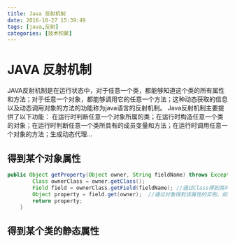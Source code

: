 ```yaml
---
title: Java 反射机制
date: 2016-10-27 15:39:49
tags: [java,反射]
categories: [技术积累]
---
```

# **JAVA 反射机制**
JAVA反射机制是在运行状态中，对于任意一个类，都能够知道这个类的所有属性和方法；对于任意一个对象，都能够调用它的任意一个方法；这种动态获取的信息以及动态调用对象的方法的功能称为java语言的反射机制。
Java反射机制主要提供了以下功能： 在运行时判断任意一个对象所属的类；在运行时构造任意一个类的对象；在运行时判断任意一个类所具有的成员变量和方法；在运行时调用任意一个对象的方法；生成动态代理...
##  **得到某个对象属性**
```  java
public Object getProperty(Object owner, String fieldName) throws Exception {  
        Class ownerClass = owner.getClass();  
        Field field = ownerClass.getField(fieldName); //通过Class得到类声明的属性
        Object property = field.get(owner);  //通过对象得到该属性的实例，如果这个属性是非公有的，这里会报IllegalAccessException。
        return property;  
    }
```
## **得到某个类的静态属性**

